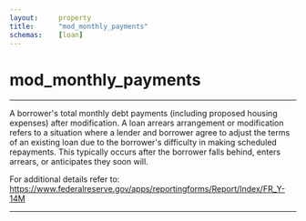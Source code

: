 ```yaml
---
layout:     property
title:      "mod_monthly_payments"
schemas:    [loan]
---
```


# mod_monthly_payments

---

A borrower's total monthly debt payments (including proposed housing expenses) after modification. A loan arrears arrangement or modification refers to a situation where a lender and borrower agree to adjust the terms of an existing loan due to the borrower's difficulty in making scheduled repayments. This typically occurs after the borrower falls behind, enters arrears, or anticipates they soon will.

For additional details refer to: https://www.federalreserve.gov/apps/reportingforms/Report/Index/FR_Y-14M

--- 